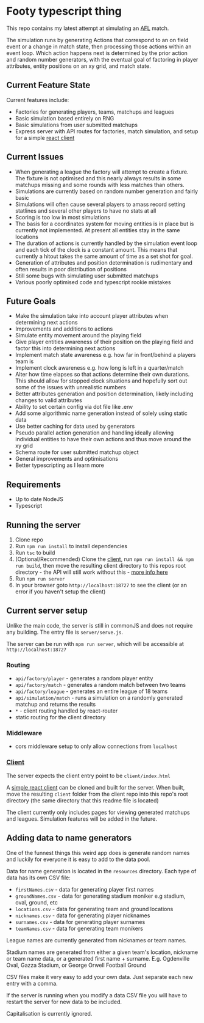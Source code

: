 # Footy typescript thing

This repo contains my latest attempt at simulating an [AFL](https://en.wikipedia.org/wiki/Australian_Football_League) match.

The simulation runs by generating Actions that correspond to an on field event or a change in match state, then processing those actions within an event loop. Which action happens next is determined by the prior action and random number generators, with the eventual goal of factoring in player attributes, entity positions on an xy grid, and match state.

## Current Feature State

Current features include:

- Factories for generating players, teams, matchups and leagues
- Basic simulation based entirely on RNG
- Basic simulations from user submitted matchups
- Express server with API routes for factories, match simulation, and setup for a simple [react client](https://github.com/simonceddy/footy-client)

## Current Issues

- When generating a league the factory will attempt to create a fixture. The fixture is not optimised and this nearly always results in some matchups missing and some rounds with less matches than others.
- Simulations are currently based on random number generation and fairly basic
- Simulations will often cause several players to amass record setting statlines and several other players to have no stats at all
- Scoring is too low in most simulations
- The basis for a coordinates system for moving entities is in place but is currently not implemented. At present all entities stay in the same locations
- The duration of actions is currently handled by the simulation event loop and each tick of the clock is a constant amount. This means that currently a hitout takes the same amount of time as a set shot for goal.
- Generation of attributes and position determination is rudimentary and often results in poor distribution of positions
- Still some bugs with simulating user submitted matchups
- Various poorly optimised code and typescript rookie mistakes

## Future Goals

- Make the simulation take into account player attributes when determining next actions
- Improvements and additions to actions
- Simulate entity movement around the playing field
- Give player entities awareness of their position on the playing field and factor this into determining next actions
- Implement match state awareness e.g. how far in front/behind a players team is
- Implement clock awareness e.g. how long is left in a quarter/match
- Alter how time elapses so that actions determine their own durations. This should allow for stopped clock situations and hopefully sort out some of the issues with unrealistic numbers
- Better attributes generation and position determination, likely including changes to valid attributes
- Ability to set certain config via dot file like .env
- Add some algorithmic name generation instead of solely using static data
- Use better caching for data used by generators
- Pseudo parallel action generation and handling ideally allowing individual entities to have their own actions and thus move around the xy grid
- Schema route for user submitted matchup object
- General improvements and optimisations
- Better typescripting as I learn more

## Requirements

- Up to date NodeJS
- Typescript

## Running the server

1. Clone repo
2. Run `npm run install` to install dependencies
3. Run `tsc` to build
4. (Optional/Recommended) Clone the [client](https://github.com/simonceddy/footy-client), run `npm run install && npm run build`, then move the resulting client directory to this repos root directory - the API will still work without this - [more info here](#client)
5. Run `npm run server`
6. In your browser goto `http://localhost:18727` to see the client (or an error if you haven't setup the client)

## Current server setup

Unlike the main code, the server is still in commonJS and does not require any building. The entry file is `server/serve.js`.

The server can be run with `npm run server`, which will be accessible at `http://localhost:18727`

### Routing

- `api/factory/player` - generates a random player entity
- `api/factory/match` - generates a random match between two teams
- `api/factory/league` - generates an entire league of 18 teams
- `api/simulation/match` - runs a simulation on a randomly generated matchup and returns the results
- `*` - client routing handled by react-router
- static routing for the client directory

### Middleware

- cors middleware setup to only allow connections from `localhost`

### [Client](#client)

The server expects the client entry point to be `client/index.html`

A [simple react client](https://github.com/simonceddy/footy-client) can be cloned and built for the server. When built, move the resulting `client` folder from the client repo into this repo's root directory (the same directory that this readme file is located)

The client currently only includes pages for viewing generated matchups and leagues. Simulation features will be added in the future.

## Adding data to name generators

One of the funnest things this weird app does is generate random names and luckily for everyone it is easy to add to the data pool.

Data for name generation is located in the `resources` directory. Each type of data has its own CSV file:

- `firstNames.csv` - data for generating player first names
- `groundNames.csv` - data for generating stadium moniker e.g stadium, oval, ground, etc
- `locations.csv` - data for generating team and ground locations
- `nicknames.csv` - data for generating player nicknames
- `surnames.csv` - data for generating player surnames
- `teamNames.csv` - data for generating team monikers

League names are currently generated from nicknames or team names.

Stadium names are generated from either a given team's location, nickname or team name data, or a generated first name + surname. E.g. Ogdenville Oval, Gazza Stadium, or George Orwell Football Ground

CSV files make it very easy to add your own data. Just separate each new entry with a comma.

If the server is running when you modify a data CSV file you will have to restart the server for new data to be included.

Capitalisation is currently ignored.
